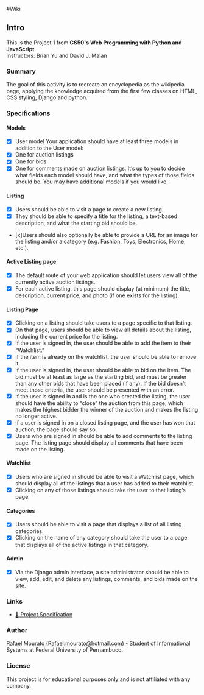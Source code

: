 #Wiki

## Intro

This is the Project 1 from **CS50's Web Programming with Python and JavaScript**.  
Instructors: Brian Yu and David J. Malan

### Summary

The goal of this activity is to recreate an encyclopedia as the wikipedia page, applying the knowledge acquired from the first few classes on HTML, CSS styling, Django and python.

### Specifications

#### Models
- [x] User model 
Your application should have at least three models in addition to the User model:
- [x] One for auction listings
- [x] One for bids
- [x] One for comments made on auction listings. 
It’s up to you to decide what fields each model should have, and what the types of those fields should be. You may have additional models if you would like.
#### Listing
- [x] Users should be able to visit a page to create a new listing.
- [x] They should be able to specify a title for the listing, a text-based description, and what the starting bid should be.
- [x]Users should also optionally be able to provide a URL for an image for the listing and/or a category (e.g. Fashion, Toys, Electronics, Home, etc.).
#### Active Listing page
- [x] The default route of your web application should let users view all of the currently active auction listings. 
- [x] For each active listing, this page should display (at minimum) the title, description, current price, and photo (if one exists for the listing).
#### Listing Page
- [x] Clicking on a listing should take users to a page specific to that listing. 
- [x] On that page, users should be able to view all details about the listing, including the current price for the listing.
- [x] If the user is signed in, the user should be able to add the item to their “Watchlist.” 
- [x] If the item is already on the watchlist, the user should be able to remove it.
- [x] If the user is signed in, the user should be able to bid on the item. The bid must be at least as large as the starting bid, and must be greater than any other bids that have been placed (if any). If the bid doesn’t meet those criteria, the user should be presented with an error.
- [x] If the user is signed in and is the one who created the listing, the user should have the ability to “close” the auction from this page, which makes the highest bidder the winner of the auction and makes the listing no longer active.
- [x] If a user is signed in on a closed listing page, and the user has won that auction, the page should say so.
- [x] Users who are signed in should be able to add comments to the listing page. The listing page should display all comments that have been made on the listing.
#### Watchlist
- [x] Users who are signed in should be able to visit a Watchlist page, which should display all of the listings that a user has added to their watchlist.
- [x] Clicking on any of those listings should take the user to that listing’s page.
#### Categories
- [x] Users should be able to visit a page that displays a list of all listing categories. 
- [x] Clicking on the name of any category should take the user to a page that displays all of the active listings in that category.
#### Admin
- [x] Via the Django admin interface, a site administrator should be able to view, add, edit, and delete any listings, comments, and bids made on the site.

### Links

- [🔗 Project Specification](https://cs50.harvard.edu/web/projects/2/commerce/)  


### Author
Rafael Mourato (Rafael.mourato@hotmail.com) - Student of Informational Systems at Federal University of Pernambuco.

### License
This project is for educational purposes only and is not affiliated with any company.
